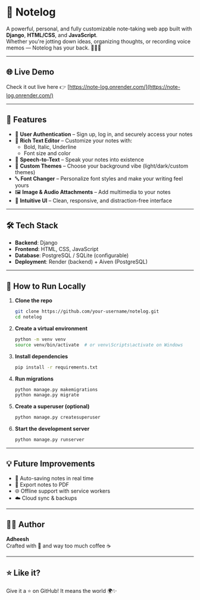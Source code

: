 # 📝 Notelog

A powerful, personal, and fully customizable note-taking web app built with **Django**, **HTML/CSS**, and **JavaScript**.  
Whether you're jotting down ideas, organizing thoughts, or recording voice memos — Notelog has your back. 🎤📓✨

---

## 🌐 Live Demo

Check it out live here 👉 [https://note-log.onrender.com/](https://note-log.onrender.com/)

---

## 🚀 Features

- 🔐 **User Authentication** – Sign up, log in, and securely access your notes
- 📝 **Rich Text Editor** – Customize your notes with:
  - Bold, Italic, Underline
  - Font size and color
- 🎤 **Speech-to-Text** – Speak your notes into existence
- 🌈 **Custom Themes** – Choose your background vibe (light/dark/custom themes)
- 🔤 **Font Changer** – Personalize font styles and make your writing feel yours
- 🖼️ **Image & Audio Attachments** – Add multimedia to your notes
- 🧠 **Intuitive UI** – Clean, responsive, and distraction-free interface

---

## 🛠️ Tech Stack

- **Backend**: Django
- **Frontend**: HTML, CSS, JavaScript
- **Database**: PostgreSQL / SQLite (configurable)
- **Deployment**: Render (backend) + Aiven (PostgreSQL)

---

## 🧪 How to Run Locally

1. **Clone the repo**
   ```bash
   git clone https://github.com/your-username/notelog.git
   cd notelog
   ```

2. **Create a virtual environment**
   ```bash
   python -m venv venv
   source venv/bin/activate  # or venv\Scripts\activate on Windows
   ```

3. **Install dependencies**
   ```bash
   pip install -r requirements.txt
   ```

4. **Run migrations**
   ```bash
   python manage.py makemigrations
   python manage.py migrate
   ```

5. **Create a superuser (optional)**
   ```bash
   python manage.py createsuperuser
   ```

6. **Start the development server**
   ```bash
   python manage.py runserver
   ```

---

## 💡 Future Improvements

- 🔁 Auto-saving notes in real time
- 📄 Export notes to PDF
- 🌐 Offline support with service workers
- ☁️ Cloud sync & backups

---

## 👨‍💻 Author

**Adheesh**  
Crafted with 💙 and way too much coffee ☕  

---

## ⭐ Like it?

Give it a ⭐ on GitHub! It means the world 🌍✨

